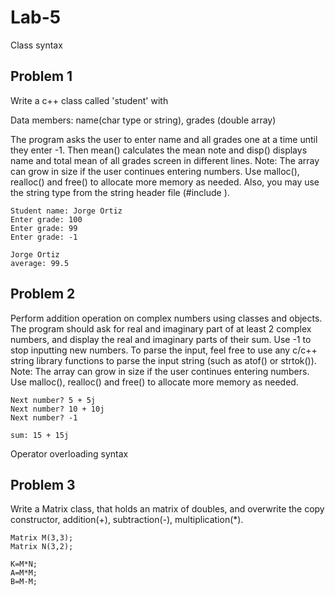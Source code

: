 # Lab-5
Class syntax



## Problem 1
Write a c++ class called 'student' with

Data members: name(char type or string), grades (double array)

The program asks the user to enter name and all grades one at a time until they enter -1. Then mean() calculates the mean note and disp() displays name and total mean of all grades  screen in different lines.
Note:  The array can grow in size if the user continues entering numbers.  Use malloc(), realloc() and free() to allocate more memory as needed.  Also, you may use the string type from the string header file (#include <sttring>).

```
Student name: Jorge Ortiz
Enter grade: 100
Enter grade: 99
Enter grade: -1

Jorge Ortiz
average: 99.5
```

## Problem 2 
Perform addition operation on complex numbers using classes and objects. The program should ask for real and imaginary part of at least 2 complex numbers, and display the real and imaginary parts of their sum.  Use -1 to stop inputting new numbers.  To parse the input, feel free to use any c/c++ string library functions to parse the input string (such as atof() or strtok()).
Note:  The array can grow in size if the user continues entering numbers.  Use malloc(), realloc() and free() to allocate more memory as needed.
```
Next number? 5 + 5j
Next number? 10 + 10j
Next number? -1

sum: 15 + 15j
```

Operator overloading syntax


## Problem 3
Write a Matrix class, that holds an matrix of doubles, and overwrite the copy constructor, addition(+), subtraction(-),  multiplication(\*).

```
Matrix M(3,3);
Matrix N(3,2);

K=M*N;
A=M*M;
B=M-M;
```

